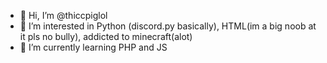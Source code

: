 - 👋 Hi, I’m @thiccpiglol
- 👀 I’m interested in Python (discord.py basically), HTML(im a big noob at it pls no bully), addicted to minecraft(alot)
- 🌱 I’m currently learning PHP and JS 

<!---
thiccpiglol/thiccpiglol is a ✨ special ✨ repository because its `README.md` (this file) appears on your GitHub profile.
You can click the Preview link to take a look at your changes.
--->
